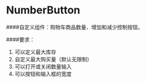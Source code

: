 # NumberButton

####自定义组件：购物车商品数量、增加和减少控制按钮。

####要求：
1. 可以定义最大库存
2. 自定义最大购买量（默认无限制）
3. 可以打开或关闭数量输入
4. 可以按钮和输入框的宽度
